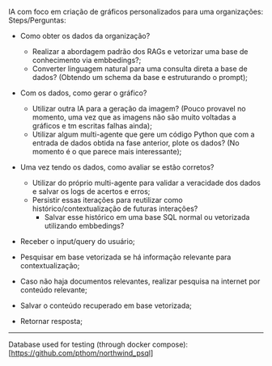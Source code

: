  IA com foco em criação de gráficos personalizados para uma organizações:
Steps/Perguntas:
- Como obter os dados da organização?
    - Realizar a abordagem padrão dos RAGs e vetorizar uma base de conhecimento via embbedings?;
    - Converter linguagem natural para uma consulta direta a base de dados? (Obtendo um schema da base e estruturando o prompt);
- Com os dados, como gerar o gráfico?
    - Utilizar outra IA para a geração da imagem? (Pouco provavel no momento, uma vez que as imagens não são muito voltadas a gráficos e tm escritas falhas ainda);
    - Utilizar algum multi-agente que gere um código Python que com a entrada de dados obtida na fase anterior, plote os dados? (No momento é o que parece mais interessante);
- Uma vez tendo os dados, como avaliar se estão corretos?
    - Utilizar do próprio multi-agente para validar a veracidade dos dados e salvar os logs de acertos e erros;
    - Persistir essas iterações para reutilizar como histórico/contextualização de futuras interações?
        - Salvar esse histórico em uma base SQL normal ou vetorizada utilizando embbedings?


- Receber o input/query do usuário;
- Pesquisar em base vetorizada se há informação relevante para contextualização;
- Caso não haja documentos relevantes, realizar pesquisa na internet por conteúdo relevante;
- Salvar o conteúdo recuperado em base vetorizada;
- Retornar resposta;

---

Database used for testing (through docker compose): [https://github.com/pthom/northwind_psql]
